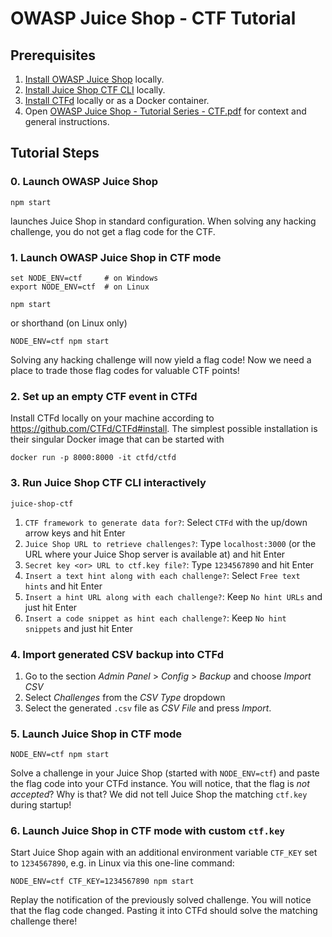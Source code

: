 # OWASP Juice Shop - CTF Tutorial

## Prerequisites

1. [Install OWASP Juice Shop](https://github.com/juice-shop/juice-shop#setup) locally.
2. [Install Juice Shop CTF CLI](https://github.com/juice-shop/juice-shop-ctf#setup----) locally.
3. [Install CTFd](https://github.com/CTFd/CTFd#install) locally or as a Docker container.
4. Open [OWASP Juice Shop - Tutorial Series - CTF.pdf](OWASP%20Juice%20Shop%20-%20Tutorial%20Series%20-%20CTF.pdf) for context and general instructions.

## Tutorial Steps

### 0. Launch OWASP Juice Shop
```
npm start
```
launches Juice Shop in standard configuration. When solving any hacking challenge, you do not get a flag code for the CTF.

### 1. Launch OWASP Juice Shop in CTF mode
```
set NODE_ENV=ctf     # on Windows
export NODE_ENV=ctf  # on Linux

npm start
```
or shorthand (on Linux only)
```
NODE_ENV=ctf npm start
```
Solving any hacking challenge will now yield a flag code! Now we need a place to trade those flag codes for valuable CTF points!

### 2. Set up an empty CTF event in CTFd

Install CTFd locally on your machine according to <https://github.com/CTFd/CTFd#install>. The simplest possible installation is their singular Docker image that can be started with

```
docker run -p 8000:8000 -it ctfd/ctfd
```

### 3. Run Juice Shop CTF CLI interactively
```
juice-shop-ctf
```

1. `CTF framework to generate data for?`: Select `CTFd` with the up/down arrow keys and hit Enter
2. `Juice Shop URL to retrieve challenges?`: Type `localhost:3000` (or the URL where your Juice Shop server is available at) and hit Enter
3. `Secret key <or> URL to ctf.key file?`: Type `1234567890` and hit Enter
4. `Insert a text hint along with each challenge?`: Select `Free text hints` and hit Enter
5. `Insert a hint URL along with each challenge?`: Keep `No hint URLs` and just hit Enter
6. `Insert a code snippet as hint each challenge?`: Keep `No hint snippets` and just hit Enter 

### 4. Import generated CSV backup into CTFd
1. Go to the section _Admin Panel_ > _Config_ > _Backup_ and choose _Import CSV_
2. Select _Challenges_ from the _CSV Type_ dropdown
3. Select the generated `.csv` file as _CSV File_ and press _Import_.

### 5. Launch Juice Shop in CTF mode
```
NODE_ENV=ctf npm start
```

Solve a challenge in your Juice Shop (started with `NODE_ENV=ctf`) and paste the flag code into your CTFd instance. You will notice, that the flag is _not accepted_? Why is that? We did not tell Juice Shop the matching `ctf.key` during startup!

### 6. Launch Juice Shop in CTF mode with custom `ctf.key`
Start Juice Shop again with an additional environment variable `CTF_KEY` set to `1234567890`, e.g. in Linux via this one-line command:
```
NODE_ENV=ctf CTF_KEY=1234567890 npm start
```

Replay the notification of the previously solved challenge. You will notice that the flag code changed. Pasting it into CTFd should solve the matching challenge there!
